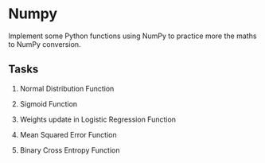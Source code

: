 # Numpy

Implement some Python functions using NumPy to practice more the maths to NumPy conversion.

## Tasks

1. Normal Distribution Function

2. Sigmoid Function

3. Weights update in Logistic Regression Function

4. Mean Squared Error Function

5. Binary Cross Entropy Function
